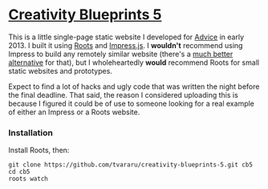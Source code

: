 [Creativity Blueprints 5](http://creativityblueprints.ro/)
=================
This is a little single-page static website I developed for [Advice](http://www.advicestudents.ro/) in early 2013. I built it using [Roots](https://github.com/jenius/roots) and [Impress.js](https://github.com/bartaz/impress.js/). I **wouldn't** recommend using Impress to build any remotely similar website (there's a [much better alternative](https://github.com/jmpressjs/jmpress.js) for that), but I wholeheartedly **would** recommend Roots for small static websites and prototypes.

Expect to find a lot of hacks and ugly code that was written the night before the final deadline. That said, the reason I considered uploading this is because I figured it could be of use to someone looking for a real example of either an Impress or a Roots website.

### Installation
Install Roots, then:
```
git clone https://github.com/tvararu/creativity-blueprints-5.git cb5
cd cb5
roots watch
```